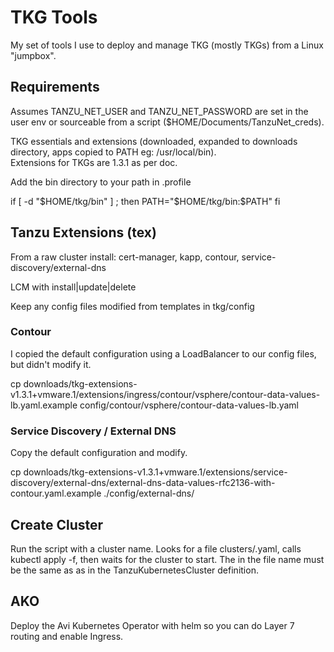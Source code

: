 # TKG Tools

My set of tools I use to deploy and manage TKG (mostly TKGs) from a Linux "jumpbox".

## Requirements

Assumes TANZU_NET_USER and TANZU_NET_PASSWORD are set in the user env or sourceable from a script 
($HOME/Documents/TanzuNet_creds).

TKG essentials and extensions (downloaded, expanded to downloads directory, apps copied to PATH eg: /usr/local/bin).  
Extensions for TKGs are 1.3.1 as per doc.

Add the bin directory to your path in .profile

if [ -d "$HOME/tkg/bin" ] ; then
    PATH="$HOME/tkg/bin:$PATH"
fi

## Tanzu Extensions (tex)

From a raw cluster install: cert-manager, kapp, contour, service-discovery/external-dns

LCM with install|update|delete

Keep any config files modified from templates in tkg/config

### Contour
I copied the default configuration using a LoadBalancer to our config files, but didn't modify it.

cp downloads/tkg-extensions-v1.3.1+vmware.1/extensions/ingress/contour/vsphere/contour-data-values-lb.yaml.example config/contour/vsphere/contour-data-values-lb.yaml

### Service Discovery / External DNS
Copy the default configuration and modify.

cp downloads/tkg-extensions-v1.3.1+vmware.1/extensions/service-discovery/external-dns/external-dns-data-values-rfc2136-with-contour.yaml.example ./config/external-dns/

## Create Cluster

Run the script with a cluster name.  Looks for a file clusters/<name>.yaml, calls kubectl apply -f, then waits
for the cluster to start.  The <name> in the file name must be the same as as in the TanzuKubernetesCluster definition.

## AKO

Deploy the Avi Kubernetes Operator with helm so you can do Layer 7 routing and enable Ingress.
